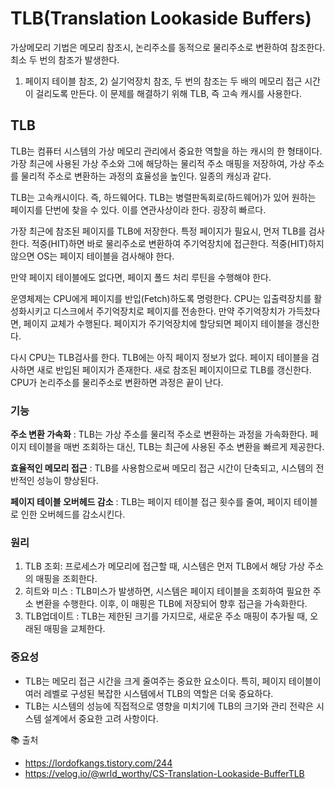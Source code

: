 # TLB(Translation Lookaside Buffers)

가상메모리 기법은 메모리 참조시, 논리주소를 동적으로 물리주소로 변환하여 참조한다. 최소 두 번의 참조가 발생한다. 

1) 페이지 테이블 참조, 2) 실기억장치 참조, 두 번의 참조는 두 배의 메모리 접근 시간이 걸리도록 만든다. 이 문제를 해결하기 위해 TLB, 즉 고속 캐시를 사용한다. 

## TLB

TLB는 컴퓨터 시스템의 가상 메모리 관리에서 중요한 역할을 하는 캐시의 한 형태이다. 가장 최근에 사용된 가상 주소와 그에 해당하는 물리적 주소 매핑을 저장하여, 가상 주소를 물리적 주소로 변환하는 과정의 효율성을 높인다. 일종의 캐싱과 같다. 

TLB는 고속캐시이다. 즉, 하드웨어다. TLB는 병렬판독회로(하드웨어)가 있어 원하는 페이지를 단번에 찾을 수 있다. 이를 연관사상이라 한다. 굉장히 빠르다. 

가장 최근에 참조된 페이지를 TLB에 저장한다. 특정 페이지가 필요시, 먼저 TLB를 검사한다. 적중(HIT)하면 바로 물리주소로 변환하여 주기억장치에 접근한다. 적중(HIT)하지 않으면 OS는 페이지 테이블을 검사해야 한다. 

만약 페이지 테이블에도 없다면, 페이지 폴드 처리 루틴을 수행해야 한다. 

운영체제는 CPU에게 페이지를 반입(Fetch)하도록 명령한다. CPU는 입출력장치를 활성화시키고 디스크에서 주기억장치로 페이지를 전송한다. 만약 주기억장치가 가득찼다면, 페이지 교체가 수행된다. 페이지가 주기억장치에 할당되면 페이지 테이블을 갱신한다. 

다시 CPU는 TLB검사를 한다. TLB에는 아직 페이지 정보가 없다. 페이지 테이블을 검사하면 새로 반입된 페이지가 존재한다. 새로 참조된 페이지이므로 TLB를 갱신한다. CPU가 논리주소를 물리주소로 변환하면 과정은 끝이 난다. 

### 기능

**주소 변환 가속화** : TLB는 가상 주소를 물리적 주소로 변환하는 과정을 가속화한다. 페이지 테이블을 매번 조회하는 대신, TLB는 최근에 사용된 주소 변환을 빠르게 제공한다. 

**효율적인 메모리 접근** : TLB를 사용함으로써 메모리 접근 시간이 단축되고, 시스템의 전반적인 성능이 향상된다. 

**페이지 테이블 오버헤드 감소** : TLB는 페이지 테이블 접근 횟수를 줄여, 페이지 테이블로 인한 오버헤드를 감소시킨다. 

### 원리

1. TLB 조회: 프로세스가 메모리에 접근할 때, 시스템은 먼저 TLB에서 해당 가상 주소의 매핑을 조회한다. 
2. 히트와 미스 : TLB미스가 발생하면, 시스템은 페이지 테이블을 조회하여 필요한 주소 변환을 수행한다. 이후, 이 매핑은 TLB에 저장되어 향후 접근을 가속화한다. 
3. TLB업데이트 : TLB는 제한된 크기를 가지므로, 새로운 주소 매핑이 추가될 때, 오래된 매핑을 교체한다. 

### 중요성

- TLB는 메모리 접근 시간을 크게 줄여주는 중요한 요소이다. 특히, 페이지 테이블이 여러 레벨로 구성된 복잡한 시스템에서 TLB의 역할은 더욱 중요하다.
- TLB는 시스템의 성능에 직접적으로 영향을 미치기에 TLB의 크기와 관리 전략은 시스템 설계에서 중요한 고려 사항이다.

📚 출처

- https://lordofkangs.tistory.com/244
- https://velog.io/@wrld_worthy/CS-Translation-Lookaside-BufferTLB